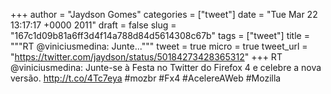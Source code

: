 
+++
author = "Jaydson Gomes"
categories = ["tweet"]
date = "Tue Mar 22 13:17:17 +0000 2011"
draft = false
slug = "167c1d09b81a6ff3d4f14a788d84d5614308c67b"
tags = ["tweet"]
title = """RT @viniciusmedina: Junte..."""
tweet = true
micro = true
tweet_url = "https://twitter.com/jaydson/status/50184273428365312"
+++
RT @viniciusmedina: Junte-se à Festa no Twitter do Firefox 4 e celebre a nova versão. http://t.co/4Tc7eya  #mozbr #Fx4 #AcelereAWeb #Mozilla
